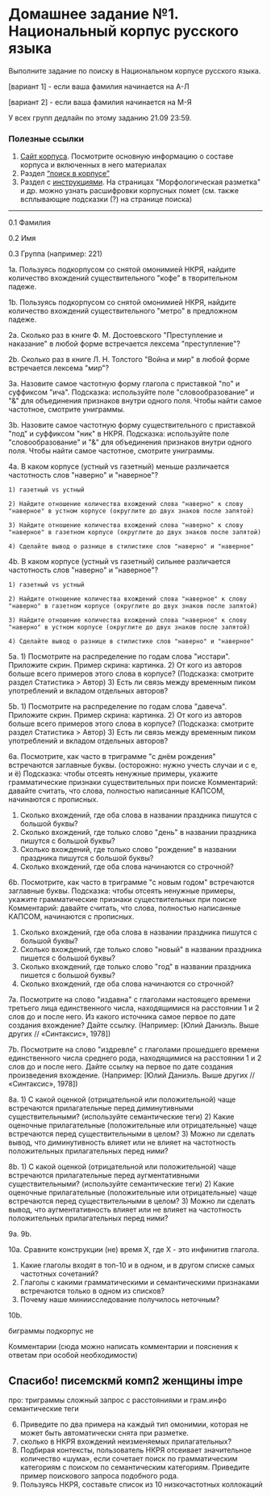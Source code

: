 # Домашнее задание №1. Национальный корпус русского языка
Выполните задание по поиску в Национальном корпусе русского языка.

[вариант 1] - если ваша фамилия начинается на А-Л

[вариант 2] - если ваша фамилия начинается на М-Я

У всех групп дедлайн по этому заданию 21.09 23:59.

### Полезные ссылки
1. [Сайт корпуса](https://ruscorpora.ru/). Посмотрите основную информацию о составе корпуса и включенных в него материалах
2. Раздел [“поиск в корпусе”](https://ruscorpora.ru/new/search-main.html)
3. Раздел с [инструкциями](https://ruscorpora.ru/page/instruction-user/). На страницах "Морфологическая разметка" и др. можно узнать расшифровки корпусных помет (см. также всплывающие подсказки (?) на странице поиска)

---------------

0.1 Фамилия

0.2 Имя

0.3 Группа (например: 221)

1a. Пользуясь подкорпусом со снятой омонимией НКРЯ, найдите количество вхождений существительного "кофе" в творительном падеже.

1b. Пользуясь подкорпусом со снятой омонимией НКРЯ, найдите количество вхождений существительного "метро" в предложном падеже.

2a. Сколько раз в книге Ф. М. Достоевского "Преступление и наказание" в любой форме встречается лексема "преступление"?

2b. Сколько раз в книге Л. Н. Толстого "Война и мир" в любой форме встречается лексема "мир"?

3a. Назовите самое частотную форму глагола с приставкой "по" и суффиксом "ича".
Подсказка: используйте поле "словообразование" и "&" для объединения признаков внутри одного поля. Чтобы найти самое частотное, смотрите униграммы.

3b. Назовите самое частотную форму существительного с приставкой "под" и суффиксом "ник" в НКРЯ.
Подсказка: используйте поле "словообразование" и "&" для объединения признаков внутри одного поля. Чтобы найти самое частотное, смотрите униграммы.

4a. В каком корпусе (устный vs газетный) меньше различается частотность слов "наверно" и "наверное"?

    1) газетный vs устный
    
    2) Найдите отношение количества вхождений слова "наверно" к слову "наверное" в устном корпусе (округлите до двух знаков после запятой)
    
    3) Найдите отношение количества вхождений слова "наверно" к слову "наверное" в газетном корпусе (округлите до двух знаков после запятой)
    
    4) Сделайте вывод о разнице в стилистике слов "наверно" и "наверное"
    
4b. В каком корпусе (устный vs газетный) сильнее различается частотность слов "наверно" и "наверное"?

    1) газетный vs устный
    
    2) Найдите отношение количества вхождений слова "наверное" к слову "наверно" в газетном корпусе (округлите до двух знаков после запятой)
    
    3) Найдите отношение количества вхождений слова "наверное" к слову "наверно" в устном корпусе (округлите до двух знаков после запятой)
    
    4) Сделайте вывод о разнице в стилистике слов "наверно" и "наверное"

5a. 1) Посмотрите на распределение по годам слова "исстари". Приложите скрин. Пример скрина: картинка.
    2) От кого из авторов больше всего примеров этого слова в корпусе? (Подсказка: смотрите раздел Статистика > Автор)
    3) Есть ли связь между временным пиком употреблений и вкладом отдельных авторов?
    
5b. 1) Посмотрите на распределение по годам слова "давеча". Приложите скрин. Пример скрина: картинка.
    2) От кого из авторов больше всего примеров этого слова в корпусе? (Подсказка: смотрите раздел Статистика > Автор)
    3) Есть ли связь между временным пиком употреблений и вкладом отдельных авторов?

6a. Посмотрите, как часто в триграмме "с днём рождения" встречаются заглавные буквы. (осторожно: нужно учесть случаи и с е, и ё)
Подсказка: чтобы отсеять ненужные примеры, укажите грамматические признаки существительных при поиске
Комментарий: давайте считать, что слова, полностью написанные КАПСОМ, начинаются с прописных.
1) Сколько вхождений, где оба слова в названии праздника пишутся с большой буквы?
2) Сколько вхождений, где только слово "день" в названии праздника пишутся с большой буквы?
3) Сколько вхождений, где только слово "рождение" в названии праздника пишутся с большой буквы?
4) Сколько вхождений, где оба слова начинаются со строчной?

6b. Посмотрите, как часто в триграмме "с новым годом" встречаются заглавные буквы.
Подсказка: чтобы отсеять ненужные примеры, укажите грамматические признаки существительных при поиске
Комментарий: давайте считать, что слова, полностью написанные КАПСОМ, начинаются с прописных.
1) Сколько вхождений, где оба слова в названии праздника пишутся с большой буквы?
2) Сколько вхождений, где только слово "новый" в названии праздника пишется с большой буквы?
3) Сколько вхождений, где только слово "год" в названии праздника пишется с большой буквы?
4) Сколько вхождений, где оба слова начинаются со строчной?

7a. Посмотрите на слово "издавна" с глаголами настоящего времени третьего лица единственного числа, находящимися на расстоянии 1 и 2 слов до и после него. Из какого источника самое первое по дате создания вхождение? Дайте ссылку. (Например: [Юлий Даниэль. Выше других // «Синтаксис», 1978])

7b. Посмотрите на слово "издревле" с глаголами прошедшего времени единственного числа среднего рода, находящимися на расстоянии 1 и 2 слов до и после него. Дайте ссылку на первое по дате создания произведения вхождение. (Например: [Юлий Даниэль. Выше других // «Синтаксис», 1978])

8a. 1) С какой оценкой (отрицательной или положительной) чаще встречаются прилагательные перед диминутивными существительными? (используйте семантические теги)
    2) Какие оценочные прилагательные (положительные или отрицательные) чаще встречаются перед существительными в целом?
    3) Можно ли сделать вывод, что диминутивность влияет или не влияет на частотность положительных прилагательных перед ними?

8b. 1) С какой оценкой (отрицательной или положительной) чаще встречаются прилагательные перед аугментативными существительными? (используйте семантические теги)
    2) Какие оценочные прилагательные (положительные или отрицательные) чаще встречаются перед существительными в целом?
    3) Можно ли сделать вывод, что аугментативность влияет или не влияет на частотность положительных прилагательных перед ними?

9a. 
9b.

10a. Сравните конструкции (не) время X, где X - это инфинитив глагола.
1) Какие глаголы входят в топ-10 и в одном, и в другом списке самых частотных сочетаний?
2) Глаголы с какими грамматическими и семантическими признаками встречаются только в одном из списков?
3) Почему наше миниисследование получилось неточным?

10b.


биграммы
подкорпус
не 

Комментарии
(сюда можно написать комментарии и пояснения к ответам при особой необходимости)

Спасибо!
писемскмй комп2
женщины impe
-------
про:
триграммы
сложный запрос с расстояниями и грам.инфо
семантические теги

6. Приведите по два примера на каждый тип омонимии, которая не может быть автоматически снята при разметке.
7. сколько в НКРЯ вхождений неизменяемых прилагательных?
8. Подбирая контексты, пользователь НКРЯ отсеивает значительное количество «шума», если сочетает поиск по грамматическим категориям с поиском по семантическим категориям. Приведите пример поискового запроса подобного рода.
9. Пользуясь НКРЯ, составьте список из 10 низкочастотных коллокаций

